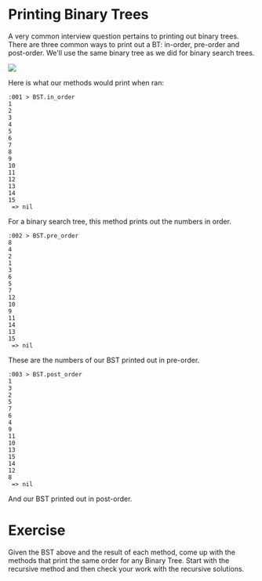 # Printing Binary Trees

A very common interview question pertains to printing out binary trees. There are three common ways to print out a BT: in-order, pre-order and post-order. We'll use the same binary tree as we did for binary search trees.

![](http://i.imgur.com/FM8IOKo.png)

Here is what our methods would print when ran:

```
:001 > BST.in_order
1
2
3
4
5
6
7
8
9
10
11
12
13
14
15
 => nil
```

For a binary search tree, this method prints out the numbers in order.

```
:002 > BST.pre_order
8
4
2
1
3
6
5
7
12
10
9
11
14
13
15
 => nil
```

These are the numbers of our BST printed out in pre-order.

```
:003 > BST.post_order
1
3
2
5
7
6
4
9
11
10
13
15
14
12
8
 => nil
```

And our BST printed out in post-order.

# Exercise

Given the BST above and the result of each method, come up with the methods that print the same order for any Binary Tree. Start with the recursive method and then check your work with the recursive solutions.
